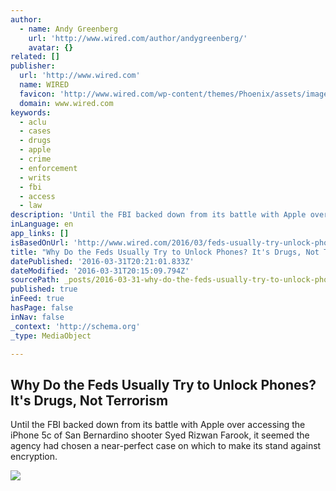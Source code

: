 ```yaml
---
author:
  - name: Andy Greenberg
    url: 'http://www.wired.com/author/andygreenberg/'
    avatar: {}
related: []
publisher:
  url: 'http://www.wired.com'
  name: WIRED
  favicon: 'http://www.wired.com/wp-content/themes/Phoenix/assets/images/favicon.ico'
  domain: www.wired.com
keywords:
  - aclu
  - cases
  - drugs
  - apple
  - crime
  - enforcement
  - writs
  - fbi
  - access
  - law
description: 'Until the FBI backed down from its battle with Apple over accessing the iPhone 5c of San Bernardino shooter Syed Rizwan Farook, it seemed the agency had chosen a near-perfect case on which to make its stand against encryption.'
inLanguage: en
app_links: []
isBasedOnUrl: 'http://www.wired.com/2016/03/feds-usually-try-unlock-phones-drugs-not-terrorism/'
title: "Why Do the Feds Usually Try to Unlock Phones? It's Drugs, Not Terrorism"
datePublished: '2016-03-31T20:21:01.833Z'
dateModified: '2016-03-31T20:15:09.794Z'
sourcePath: _posts/2016-03-31-why-do-the-feds-usually-try-to-unlock-phones-its-drugs-no.md
published: true
inFeed: true
hasPage: false
inNav: false
_context: 'http://schema.org'
_type: MediaObject

---
```

<article style=""><h1>Why Do the Feds Usually Try to Unlock Phones? It's Drugs, Not Terrorism</h1><p>Until the FBI backed down from its battle with Apple over accessing the iPhone 5c of San Bernardino shooter Syed Rizwan Farook, it seemed the agency had chosen a near-perfect case on which to make its stand against encryption.</p><img src="http://www.wired.com/wp-content/uploads/2016/03/GettyImages-495277633-story-1200x630.jpg" /></article>
